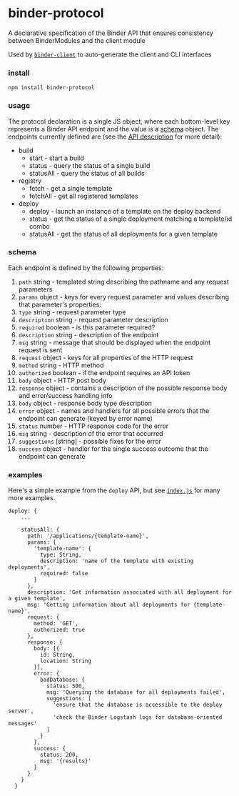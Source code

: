 # binder-protocol
A declarative specification of the Binder API that ensures consistency between BinderModules and the client module

Used by [`binder-client`](http://github.com/binder-project/binder-client) to auto-generate the client and CLI interfaces

### install
```
npm install binder-protocol
```

### usage

The protocol declaration is a single JS object, where each bottom-level key represents a Binder API endpoint and the value is a [schema](###schema) object. The endpoints currently defined are (see the [API description](https://github.com/binder-project/binder-docs/blob/master/markdown/api-docs.md) for more detail): 
* build
  * start - start a build
  * status - query the status of a single build
  * statusAll - query the status of all builds
* registry
  * fetch - get a single template
  * fetchAll - get all registered templates
* deploy
  * deploy - launch an instance of a template on the deploy backend
  * status - get the status of a single deployment matching a template/id combo
  * statusAll - get the status of all deployments for a given template

### schema

Each endpoint is defined by the following properties:
 1. `path` string - templated string describing the pathname and any request parameters
 2. `params` object - keys for every request parameter and values describing that parameter's properties:
  1. `type` string - request parameter type
  2. `description` string - request parameter description
  3. `required` boolean - is this parameter required? 
 3. `description` string - description of the endpoint
 4. `msg` string - message that should be displayed when the endpoint request is sent
 5. `request` object - keys for all properties of the HTTP request
  1. `method` string - HTTP method
  2. `authorized` boolean - if the endpoint requires an API token
  3. `body` object - HTTP post body
 6. `response` object - contains a description of the possible response body and error/success handling info
  1. `body` object - response body type description
  2. `error` object - names and handlers for all possible errors that the endpoint can generate (keyed by error name)
   1. `status` number - HTTP response code for the error
   2. `msg` string - description of the error that occurred
   3. `suggestions` [string] - possible fixes for the error
  3. `success` object - handler for the single success outcome that the endpoint can generate

### examples

Here's a simple example from the `deploy` API, but see [`index.js`](index.js) for many more examples.

```
deploy: {
    ...
    
    statusAll: {
      path: '/applications/{template-name}',
      params: {
        'template-name': {
          type: String,
          description: 'name of the template with existing deployments',
          required: false
        }
      },
      description: 'Get information associated with all deployment for a given template',
      msg: 'Getting information about all deployments for {template-name}',
      request: {
        method: 'GET',
        authorized: true
      },
      response: {
        body: [{
          id: String,
          location: String
        }],
        error: {
          badDatabase: {
            status: 500,
            msg: 'Querying the database for all deployments failed',
            suggestions: [
              'ensure that the database is accessible to the deploy server',
              'check the Binder Logstash logs for database-oriented messages'
            ]
          }
        },
        success: {
          status: 200,
          msg: '{results}'
        }
      }
    }
  }
```
